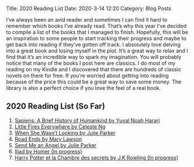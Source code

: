 Title: 2020 Reading List
Date: 2020-3-14 12:20
Category: Blog Posts

I’ve always been an avid reader and sometimes I can find it hard to remember which books I’ve already read. That’s why this year I’ve decided to compile a list of the books that I managed to finish. Hopefully, this will be an inspiration to some people to start tracking their progress and maybe to get back into reading if they’ve gotten off track. I absolutely love delving into a great book and losing myself in the plot. It’s a great way to relax and I find that it’s an incredible way to spark my imagination. You will probably notice that many of the books I post here are classics. I do most of my reading on my Kindle and I discovered that there are hundreds of classic novels on there for free. If you’re worried about getting into reading because of the price this could be a great way to save some money. The library is also a perfect choice if you love the feel of a real book.

## 2020 Reading List (So Far)

1. [Sapiens: A Brief History of Humankind by Yuval Noah Harari](https://www.amazon.ca/Sapiens-Humankind-Yuval-Noah-Harari/dp/077103850X "Sapiens")
2. [Little Fires Everywhere by Celeste Ng](https://www.amazon.ca/Little-Fires-Everywhere-Celeste-Ng/dp/0735224293 "Little Fires Everywhere")
3. [When She Wasn’t Looking by Julie Parker](https://www.amazon.ca/When-Wasnt-Looking-Julie-Parker-ebook/dp/B07SWWKXQD/ref=sr_1_1?keywords=When+She+Wasn%27t+Looking+Julie+Parker&qid=1584214096&sr=8-1 "When She Wasn’t Looking")
4. [Road Ends by Mary Lawson](https://www.amazon.ca/Road-Ends-Mary-Lawson/dp/0345808088 "Road Ends") 
5. [Send Me an Angel by Julie Parker](https://www.amazon.ca/Send-Me-Angel-Julie-Parker/dp/1629899755/ref=sr_1_1?keywords=Send+Me+an+Angel+by+Julie+Parker&qid=1584214130&s=books&sr=1-1 "Send Me an Angel")
6. [Iliad by Homer (In progress)](https://www.amazon.ca/Iliad-Homer/dp/0199645213/ref=sr_1_1?keywords=The+Iliad+of+Homer+by+Homer+amazon+classic&qid=1584214176&sr=8-1 "Iliad")
7. [Harry Potter et la Chambre des secrets by J.K Rowling (In progress)](https://www.amazon.ca/Potter-Chambre-Secrets-livres-French-ebook/dp/B0192CTN86/ref=sr_1_1?keywords=Harry+Potter+et+la+Chambre+des+secrets&qid=1584214218&sr=8-1 "Harry Potter et la Chambre des secrets")
